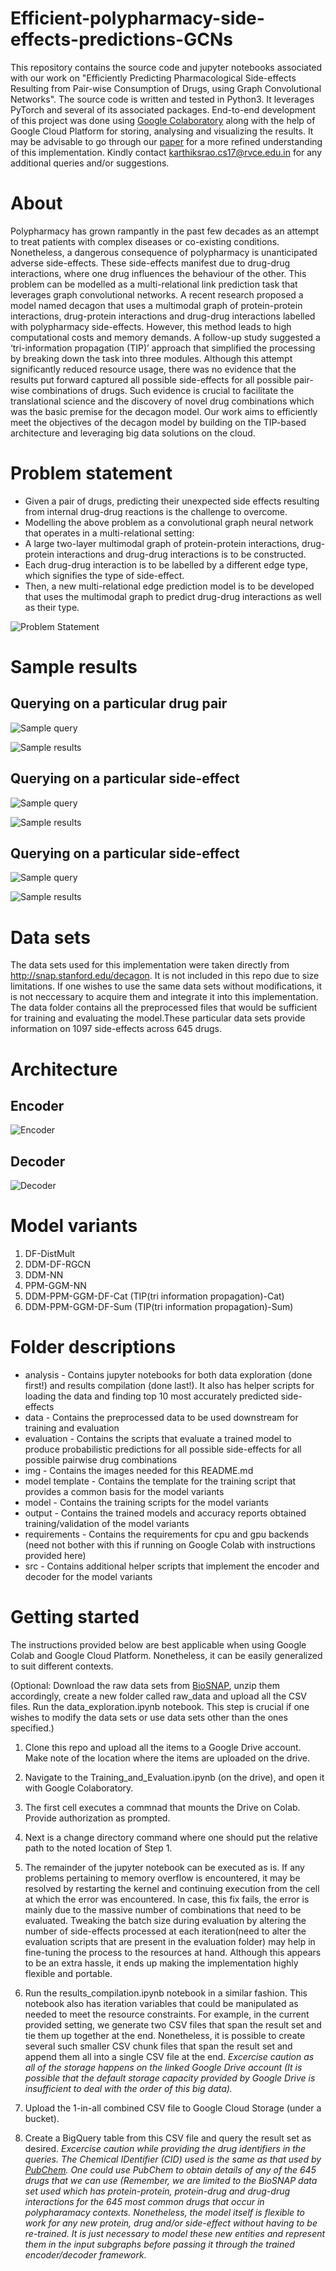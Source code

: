 # Efficient-polypharmacy-side-effects-predictions-GCNs
 This repository contains the source code and jupyter notebooks associated with our work on "Efficiently Predicting Pharmacological Side-effects Resulting from Pair-wise  Consumption of Drugs, using Graph Convolutional Networks". The source code is written and tested in Python3. It leverages PyTorch and several of its associated packages. End-to-end development of this project was done using [Google Colaboratory](https://colab.research.google.com/) along with the help of Google Cloud Platform for storing, analysing and visualizing the results. It may be advisable to go through our [paper]() for a more refined understanding of this implementation. Kindly contact karthiksrao.cs17@rvce.edu.in for any additional queries and/or suggestions. 

# About 
 Polypharmacy has grown rampantly in the past few decades as an attempt to treat patients with complex diseases or co-existing conditions. Nonetheless, a dangerous consequence of polypharmacy is unanticipated adverse side-effects. These side-effects manifest due to drug-drug interactions, where one drug influences the behaviour of the other. This problem can be modelled as a multi-relational link prediction task that leverages graph convolutional networks. A recent research proposed a model named decagon that uses a multimodal graph of protein-protein interactions, drug-protein interactions and drug-drug interactions labelled with polypharmacy side-effects. However, this method leads to high computational costs and memory demands. A follow-up study suggested a ‘tri-information propagation (TIP)’ approach that simplified the processing by breaking down the task into three modules. Although this attempt significantly reduced resource usage, there was no evidence that the results put forward captured all possible side-effects for all possible pair-wise combinations of drugs. Such evidence is crucial to facilitate the translational science and the discovery of novel drug combinations which was the basic premise for the decagon model. Our work aims to efficiently meet the objectives of the decagon model by building on the TIP-based architecture and leveraging big data solutions on the cloud. 

# Problem statement 
* Given a pair of drugs, predicting their unexpected side effects resulting from internal drug-drug reactions is the challenge to overcome.
* Modelling the above problem as a convolutional graph neural network that operates in a multi-relational setting: 
 * A large two-layer multimodal graph of protein-protein interactions, drug-protein interactions and drug-drug interactions is to be constructed. 
 * Each drug-drug interaction is to be labelled by a different edge type, which signifies the type of side-effect. 
 *	Then, a new multi-relational edge prediction model is to be developed that uses the multimodal graph to predict drug-drug interactions as well as their type.
 
![Problem Statement](/img/problem_statement.png)

# Sample results
## Querying on a particular drug pair
![Sample query](/img/sample_query_1.png) 

![Sample results](/img/sample_query_results_1.png)  

## Querying on a particular side-effect 
![Sample query](/img/sample_query_2.png)  

![Sample results](/img/sample_query_results_2.png)  

## Querying on a particular side-effect 
![Sample query](/img/sample_query_3.png)  

![Sample results](/img/sample_query_results_3.png)  

# Data sets
The data sets used for this implementation were taken directly from http://snap.stanford.edu/decagon. It is not included in this repo due to size limitations. If one wishes to use the same data sets without modifications, it is not neccessary to acquire them and integrate it into this implementation. The data folder contains all the preprocessed files that would be sufficient for training and evaluating the model.These particular data sets provide information on 1097 side-effects across 645 drugs.  

# Architecture 

## Encoder 
![Encoder](/img/encoder.png)

## Decoder
![Decoder](/img/decoder.png)

# Model variants 
1. DF-DistMult
2. DDM-DF-RGCN
3. DDM-NN
4. PPM-GGM-NN
5. DDM-PPM-GGM-DF-Cat (TIP(tri information propagation)-Cat)
6. DDM-PPM-GGM-DF-Sum (TIP(tri information propagation)-Sum)

# Folder descriptions
* analysis - Contains jupyter notebooks for both data exploration (done first!) and results compilation (done last!). It also has helper scripts for loading the data and finding top 10 most accurately predicted side-effects
* data - Contains the preprocessed data to be used downstream for training and evaluation 
* evaluation - Contains the scripts that evaluate a trained model to produce probabilistic predictions for all possible side-effects for all possible pairwise drug combinations 
* img - Contains the images needed for this README.md
* model template - Contains the template for the training script that provides a common basis for the model variants
* model - Contains the training scripts for the model variants 
* output - Contains the trained models and accuracy reports obtained training/validation of the model variants 
* requirements - Contains the requirements for cpu and gpu backends (need not bother with this if running on Google Colab with instructions provided here)
* src - Contains additional helper scripts that implement the encoder and decoder for the model variants

# Getting started 
The instructions provided below are best applicable when using Google Colab and Google Cloud Platform. Nonetheless, it can be easily generalized to suit different contexts.

(Optional: Download the raw data sets from [BioSNAP](http://snap.stanford.edu/decagon), unzip them accordingly, create a new folder called raw_data and upload all the CSV files. Run the data_exploration.ipynb notebook. This step is crucial if one wishes to modify the data sets or use data sets other than the ones specified.)

1. Clone this repo and upload all the items to a Google Drive account. Make note of the location where the items are uploaded on the drive.  

2. Navigate to the Training_and_Evaluation.ipynb (on the drive), and open it with Google Colaboratory.  

3. The first cell executes a commnad that mounts the Drive on Colab. Provide authorization as prompted.  

4. Next is a change directory command where one should put the relative path to the noted location of Step 1.  

5. The remainder of the jupyter notebook can be executed as is. If any problems pertaining to memory overflow is encountered, it may be resolved by restarting the   kernel and continuing execution from the cell at which the error was encountered. In case, this fix fails, the error is mainly due to the massive number of combinations that need to be evaluated. Tweaking the batch size during evaluation by altering the number of side-effects processed at each iteration(need to alter the evaluation scripts that are present in the evaluation folder) may help in fine-tuning the process to the resources at hand. Although this appears to be an extra hassle, it ends up making the implementation highly flexible and portable.

6. Run the results_compilation.ipynb notebook in a similar fashion. This notebook also has iteration variables that could be manipulated as needed to meet the resource constraints.  For example, in the current provided setting, we generate two CSV files that span the result set and tie them up together at the end. Nonetheless, it is possible to create several such smaller CSV chunk files that span the result set and append them all into a single CSV file at the end.
*Excercise caution as all of the storage happens on the linked Google Drive account (It is possible that the default storage capacity provided by Google Drive is insufficient to deal with the order of this big data).*

7. Upload the 1-in-all combined CSV file to Google Cloud Storage (under a bucket). 

8. Create a BigQuery table from this CSV file and query the result set as desired. 
*Excercise caution while providing the drug identifiers in the queries. The Chemical IDentifier (CID) used is the same as that used by [PubChem](https://pubchem.ncbi.nlm.nih.gov/). One could use PubChem to obtain details of any of the 645 drugs that we can use (Remember, we are limited to the BioSNAP data set used which has protein-protein, protein-drug and drug-drug interactions for the 645 most common drugs that occur in polypharamacy contexts. Nonetheless, the model itself is flexible to work for any new protein, drug and/or side-effect without having to be re-trained. It is just necessary to model these new entities and represent them in the input subgraphs before passing it through the trained encoder/decoder framework.*
